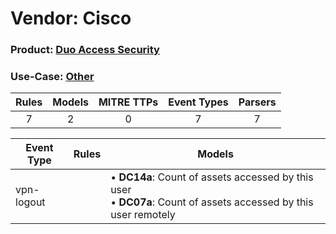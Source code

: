 Vendor: Cisco
=============
### Product: [Duo Access Security](../ds_cisco_duo_access_security.md)
### Use-Case: [Other](../../../../UseCases/uc_other.md)

| Rules | Models | MITRE TTPs | Event Types | Parsers |
|:-----:|:------:|:----------:|:-----------:|:-------:|
|   7   |   2    |     0      |      7      |    7    |

| Event Type | Rules | Models                                                                                                                    |
| ---------- | ----- | ------------------------------------------------------------------------------------------------------------------------- |
| vpn-logout |       |  • <b>DC14a</b>: Count of assets accessed by this user<br> • <b>DC07a</b>: Count of assets accessed by this user remotely |